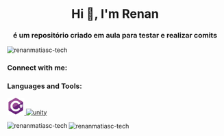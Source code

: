 <h1 align="center">Hi 👋, I'm Renan</h1>
<h3 align="center">é um repositório criado em aula para testar e realizar comits</h3>

<p align="left"> <img src="https://komarev.com/ghpvc/?username=renanmatiasc-tech&label=GULOSOS&color=000000&style=flat" alt="renanmatiasc-tech" /> </p>

<h3 align="left">Connect with me:</h3>
<p align="left">
</p>

<h3 align="left">Languages and Tools:</h3>
<p align="left"> <a href="https://www.w3schools.com/cs/" target="_blank" rel="noreferrer"> <img src="https://raw.githubusercontent.com/devicons/devicon/master/icons/csharp/csharp-original.svg" alt="csharp" width="40" height="40"/> </a> <a href="https://unity.com/" target="_blank" rel="noreferrer"> <img src="https://www.vectorlogo.zone/logos/unity3d/unity3d-icon.svg" alt="unity" width="40" height="40"/> </a> </p>

<p><img align="left" src="https://github-readme-stats.vercel.app/api/top-langs?username=renanmatiasc-tech&show_icons=true&locale=en&layout=compact" alt="renanmatiasc-tech" /></p>

<p>&nbsp;<img align="center" src="https://github-readme-stats.vercel.app/api?username=renanmatiasc-tech&show_icons=true&theme=dark&title_color=0062ff&text_color=ff0000&bg_color=000000&hide_border=true&locale=en" alt="renanmatiasc-tech" /></p>
